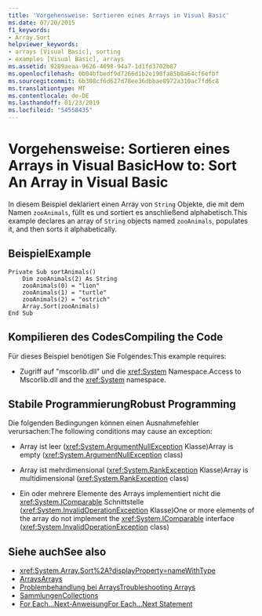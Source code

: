 ```yaml
---
title: 'Vorgehensweise: Sortieren eines Arrays in Visual Basic'
ms.date: 07/20/2015
f1_keywords:
- Array.Sort
helpviewer_keywords:
- arrays [Visual Basic], sorting
- examples [Visual Basic], arrays
ms.assetid: 9289aeaa-9626-4698-94a7-1d1fd3702b87
ms.openlocfilehash: 0b04bfbedf9d7266d1b2e190fa85b8a64cf6efbf
ms.sourcegitcommit: 6b308cf6d627d78ee36dbbae8972a310ac7fd6c8
ms.translationtype: MT
ms.contentlocale: de-DE
ms.lasthandoff: 01/23/2019
ms.locfileid: "54558435"
---
```

# <a name="how-to-sort-an-array-in-visual-basic"></a><span data-ttu-id="dbcd5-102">Vorgehensweise: Sortieren eines Arrays in Visual Basic</span><span class="sxs-lookup"><span data-stu-id="dbcd5-102">How to: Sort An Array in Visual Basic</span></span>
<span data-ttu-id="dbcd5-103">In diesem Beispiel deklariert einen Array von `String` Objekte, die mit dem Namen `zooAnimals`, füllt es und sortiert es anschließend alphabetisch.</span><span class="sxs-lookup"><span data-stu-id="dbcd5-103">This example declares an array of `String` objects named `zooAnimals`, populates it, and then sorts it alphabetically.</span></span>  
  
## <a name="example"></a><span data-ttu-id="dbcd5-104">Beispiel</span><span class="sxs-lookup"><span data-stu-id="dbcd5-104">Example</span></span>  
  
```  
Private Sub sortAnimals()  
    Dim zooAnimals(2) As String  
    zooAnimals(0) = "lion"  
    zooAnimals(1) = "turtle"  
    zooAnimals(2) = "ostrich"  
    Array.Sort(zooAnimals)  
End Sub  
```  
  
## <a name="compiling-the-code"></a><span data-ttu-id="dbcd5-105">Kompilieren des Codes</span><span class="sxs-lookup"><span data-stu-id="dbcd5-105">Compiling the Code</span></span>  
 <span data-ttu-id="dbcd5-106">Für dieses Beispiel benötigen Sie Folgendes:</span><span class="sxs-lookup"><span data-stu-id="dbcd5-106">This example requires:</span></span>  
  
-   <span data-ttu-id="dbcd5-107">Zugriff auf "mscorlib.dll" und die <xref:System> Namespace.</span><span class="sxs-lookup"><span data-stu-id="dbcd5-107">Access to Mscorlib.dll and the <xref:System> namespace.</span></span>  
  
## <a name="robust-programming"></a><span data-ttu-id="dbcd5-108">Stabile Programmierung</span><span class="sxs-lookup"><span data-stu-id="dbcd5-108">Robust Programming</span></span>  
 <span data-ttu-id="dbcd5-109">Die folgenden Bedingungen können einen Ausnahmefehler verursachen:</span><span class="sxs-lookup"><span data-stu-id="dbcd5-109">The following conditions may cause an exception:</span></span>  
  
-   <span data-ttu-id="dbcd5-110">Array ist leer (<xref:System.ArgumentNullException> Klasse)</span><span class="sxs-lookup"><span data-stu-id="dbcd5-110">Array is empty (<xref:System.ArgumentNullException> class)</span></span>  
  
-   <span data-ttu-id="dbcd5-111">Array ist mehrdimensional (<xref:System.RankException> Klasse)</span><span class="sxs-lookup"><span data-stu-id="dbcd5-111">Array is multidimensional (<xref:System.RankException> class)</span></span>  
  
-   <span data-ttu-id="dbcd5-112">Ein oder mehrere Elemente des Arrays implementiert nicht die <xref:System.IComparable> Schnittstelle (<xref:System.InvalidOperationException> Klasse)</span><span class="sxs-lookup"><span data-stu-id="dbcd5-112">One or more elements of the array do not implement the <xref:System.IComparable> interface (<xref:System.InvalidOperationException> class)</span></span>  
  
## <a name="see-also"></a><span data-ttu-id="dbcd5-113">Siehe auch</span><span class="sxs-lookup"><span data-stu-id="dbcd5-113">See also</span></span>
- <xref:System.Array.Sort%2A?displayProperty=nameWithType>
- [<span data-ttu-id="dbcd5-114">Arrays</span><span class="sxs-lookup"><span data-stu-id="dbcd5-114">Arrays</span></span>](../../../../visual-basic/programming-guide/language-features/arrays/index.md)
- [<span data-ttu-id="dbcd5-115">Problembehandlung bei Arrays</span><span class="sxs-lookup"><span data-stu-id="dbcd5-115">Troubleshooting Arrays</span></span>](../../../../visual-basic/programming-guide/language-features/arrays/troubleshooting-arrays.md)
- [<span data-ttu-id="dbcd5-116">Sammlungen</span><span class="sxs-lookup"><span data-stu-id="dbcd5-116">Collections</span></span>](../../concepts/collections.md)
- [<span data-ttu-id="dbcd5-117">For Each...Next-Anweisung</span><span class="sxs-lookup"><span data-stu-id="dbcd5-117">For Each...Next Statement</span></span>](../../../../visual-basic/language-reference/statements/for-each-next-statement.md)

